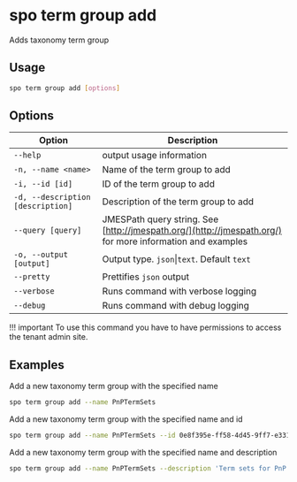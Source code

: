 # spo term group add

Adds taxonomy term group

## Usage

```sh
spo term group add [options]
```

## Options

Option|Description
------|-----------
`--help`|output usage information
`-n, --name <name>`|Name of the term group to add
`-i, --id [id]`|ID of the term group to add
`-d, --description [description]`|Description of the term group to add
`--query [query]`|JMESPath query string. See [http://jmespath.org/](http://jmespath.org/) for more information and examples
`-o, --output [output]`|Output type. `json`&#x7c;`text`. Default `text`
`--pretty`|Prettifies `json` output
`--verbose`|Runs command with verbose logging
`--debug`|Runs command with debug logging

!!! important
    To use this command you have to have permissions to access the tenant admin site.

## Examples

Add a new taxonomy term group with the specified name

```sh
spo term group add --name PnPTermSets
```

Add a new taxonomy term group with the specified name and id

```sh
spo term group add --name PnPTermSets --id 0e8f395e-ff58-4d45-9ff7-e331ab728beb
```

Add a new taxonomy term group with the specified name and description

```sh
spo term group add --name PnPTermSets --description 'Term sets for PnP'
```